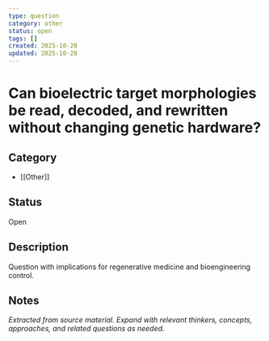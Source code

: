 ```yaml
---
type: question
category: other
status: open
tags: []
created: 2025-10-20
updated: 2025-10-20
---
```


# Can bioelectric target morphologies be read, decoded, and rewritten without changing genetic hardware?

## Category

- [[Other]]

## Status

Open

## Description

Question with implications for regenerative medicine and bioengineering control.

## Notes

*Extracted from source material. Expand with relevant thinkers, concepts, approaches, and related questions as needed.*
